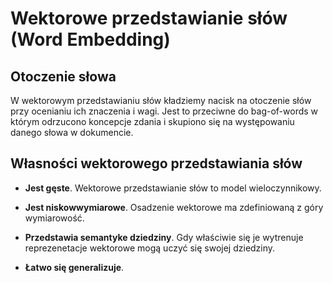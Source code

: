 # Wektorowe przedstawianie słów (Word Embedding)

## Otoczenie słowa

W wektorowym przedstawianiu słów kładziemy nacisk na otoczenie słów przy ocenianiu ich znaczenia i wagi. Jest to przeciwne do bag-of-words w którym odrzucono koncepcje zdania i skupiono się na występowaniu danego słowa w dokumencie.

## Własności wektorowego przedstawiania słów

- **Jest gęste**. Wektorowe przedstawianie słów to model wieloczynnikowy.

- **Jest niskowwymiarowe**. Osadzenie wektorowe ma zdefiniowaną z góry wymiarowość.

- **Przedstawia semantyke dziedziny**. Gdy właściwie się je wytrenuje reprezenetacje wektorowe mogą uczyć się swojej dziedziny.

- **Łatwo się generalizuje**.
